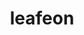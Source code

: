---
id: 470
title: leafeon
types: [grass]
image: https://raw.githubusercontent.com/PokeAPI/sprites/master/sprites/pokemon/470.png
---